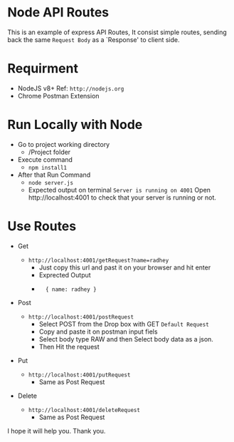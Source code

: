 # Node API Routes
This is an example of express API Routes, It consist simple routes, sending back the same `Request Body` as a `Response' to client side.

# Requirment
- NodeJS v8+
Ref: `http://nodejs.org`
- Chrome Postman Extension

# Run Locally with Node
- Go to project working directory 
    - /Project folder
- Execute command
    - `npm install1`
- After that Run Command
    - `node server.js`
    - Expected output on terminal `Server is running on 4001`
Open http://localhost:4001 to check that your server is running or not.

# Use Routes
- Get
    - `http://localhost:4001/getRequest?name=radhey`
        - Just copy this url and past it on your browser and hit enter 
        - Exprected Output
        -       { name: radhey }
- Post
    - `http://localhost:4001/postRequest`
        - Select POST from the Drop box with GET `Default Request` 
        - Copy and paste it on postman input fiels
        - Select body type RAW and then Select body data as a json.
        - Then Hit the request
- Put
    - `http://localhost:4001/putRequest`
        - Same as Post Request
        
- Delete
    - `http://localhost:4001/deleteRequest`
        - Same as Post Request
        
I hope it will help you.
Thank you.
